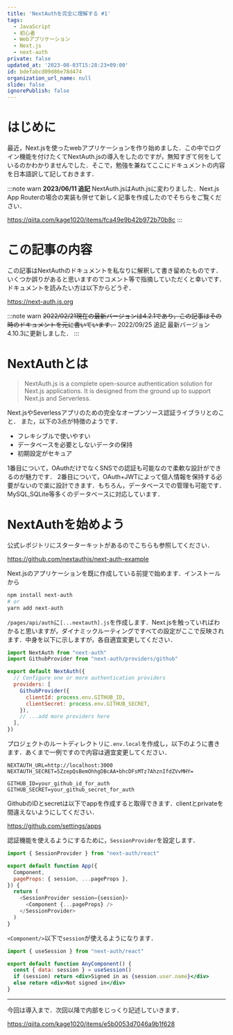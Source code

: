 ```yaml
---
title: 'NextAuthを完全に理解する #1'
tags:
  - JavaScript
  - 初心者
  - Webアプリケーション
  - Next.js
  - next-auth
private: false
updated_at: '2023-08-03T15:28:23+09:00'
id: bdefabcd09d86e78d474
organization_url_name: null
slide: false
ignorePublish: false
---
```

# はじめに

最近，Next.jsを使ったwebアプリケーションを作り始めました．この中でログイン機能を付けたくてNextAuth.jsの導入をしたのですが，無知すぎて何をしているのかわかりませんでした．そこで，勉強を兼ねてここにドキュメントの内容を日本語訳して記しておきます．

:::note warn
**2023/06/11 追記**
NextAuth.jsはAuth.jsに変わりました．Next.js App Routerの場合の実装も併せて新しく記事を作成したのでそちらをご覧ください．

https://qiita.com/kage1020/items/fca49e9b42b972b70b8c
:::

# この記事の内容

この記事はNextAuthのドキュメントを私なりに解釈して書き留めたものです．いくつか誤りがあると思いますのでコメント等で指摘していただくと幸いです．
ドキュメントを読みたい方は以下からどうぞ．

https://next-auth.js.org

:::note warn
~~2022/02/21現在の最新バージョンは4.2.1であり，この記事はその時のドキュメントを元に書いています．~~
2022/09/25 追記
最新バージョン4.10.3に更新しました．
:::

# NextAuthとは

>NextAuth.js is a complete open-source authentication solution for Next.js applications.
>It is designed from the ground up to support Next.js and Serverless.

Next.jsやSeverlessアプリのための完全なオープンソース認証ライブラリとのこと．
また，以下の3点が特徴のようです．

* フレキシブルで使いやすい
* データベースを必要としないデータの保持
* 初期設定がセキュア

1番目について，OAuthだけでなくSNSでの認証も可能なので柔軟な設計ができるのが魅力です．
2番目について，OAuth+JWTによって個人情報を保持する必要がないので楽に設計できます．もちろん，データベースでの管理も可能です．MySQL,SQLite等多くのデータベースに対応しています．

# NextAuthを始めよう

公式レポジトリにスターターキットがあるのでこちらも参照してください．

https://github.com/nextauthjs/next-auth-example

Next.jsのアプリケーションを既に作成している前提で始めます．インストールから

```bash
npm install next-auth
# or
yarn add next-auth
```

`/pages/api/auth`に`[...nextauth].js`を作成します．Next.jsを触っていればわかると思いますが，ダイナミックルーティングですべての設定がここで反映されます．中身を以下に示しますが，各自適宜変更してください．

```js:[...nextauth].js
import NextAuth from "next-auth"
import GithubProvider from "next-auth/providers/github"

export default NextAuth({
  // Configure one or more authentication providers
  providers: [
    GithubProvider({
      clientId: process.env.GITHUB_ID,
      clientSecret: process.env.GITHUB_SECRET,
    }),
    // ...add more providers here
  ],
})
```

プロジェクトのルートディレクトリに`.env.local`を作成し，以下のように書きます．あくまで一例ですので内容は適宜変更してください．

```
NEXTAUTH_URL=http://localhost:3000
NEXTAUTH_SECRET=5ZzepQsBemOhhgDBcAA+bhcDFsMTz7AhznIfdZVvMHY=

GITHUB_ID=your_github_id_for_auth
GITHUB_SECRET=your_github_secret_for_auth
```

GithubのIDとsecretは以下でappを作成すると取得できます．clientとprivateを間違えないようにしてください．

https://github.com/settings/apps

認証機能を使えるようにするために，`SessionProvider`を設定します．

```jsx:/pages/_app.js
import { SessionProvider } from "next-auth/react"

export default function App({
  Component,
  pageProps: { session, ...pageProps },
}) {
  return (
    <SessionProvider session={session}>
      <Component {...pageProps} />
    </SessionProvider>
  )
}
```

`<Component/>`以下で`session`が使えるようになります．

```jsx
import { useSession } from "next-auth/react"

export default function AnyComponent() {
  const { data: session } = useSession()
  if (session) return <div>Signed in as {session.user.name}</div>
  else return <div>Not signed in</div>
}
```

***

今回は導入まで．次回以降で内部をじっくり記述していきます．

https://qiita.com/kage1020/items/e5b0053d7046a9b1f628
